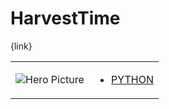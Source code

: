 # HarvestTime 

{link}
<table>
<tr>
<td>

![Hero Picture](hero.png?raw=true "Hero Picture")

</td>
<td>
<ul>
<li>

[PYTHON](HarvestTime.py)

</li>
</td>
</tr>
<table>